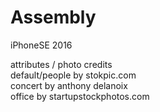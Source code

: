 # Assembly
iPhoneSE 2016


attributes / photo credits<br />
default/people by stokpic.com<br />
concert by anthony delanoix<br />
office by startupstockphotos.com<br />
